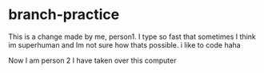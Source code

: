 # branch-practice

This is a change made by me, person1. I type so fast that sometimes I think im superhuman and Im not sure how thats possible.
i like to code haha

Now I am person 2 I have taken over this computer 
